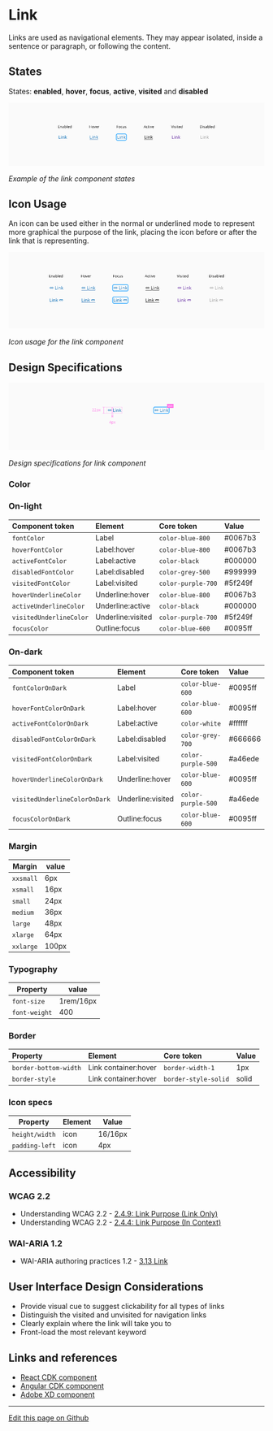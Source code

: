 # Link

Links are used as navigational elements. They may appear isolated, inside a sentence or paragraph, or following the content.

## States

States: **enabled**, **hover**, **focus**, **active**, **visited** and **disabled**

![Example of the link component states](images/link_states_noIcon.png)

_Example of the link component states_

## Icon Usage

An icon can be used either in the normal or underlined mode to represent more graphical the purpose of the link, placing the icon before or after the link that is representing.

![Icon usage for the link component](images/link_states_icon.png)

_Icon usage for the link component_


## Design Specifications

![Design specifications for link component](images/link_specs.png)

_Design specifications for link component_

### Color
### On-light

| Component token                                   | Element             | Core token               | Value       |
| :------------------------------------------------ | :------------------ | :----------------------- | :---------- |
| `fontColor`                                       | Label               | `color-blue-800`         | #0067b3     |
| `hoverFontColor`                                  | Label:hover         | `color-blue-800`         | #0067b3     |
| `activeFontColor`                                 | Label:active        | `color-black`            | #000000     |
| `disabledFontColor`                               | Label:disabled      | `color-grey-500`         | #999999     |
| `visitedFontColor`                                | Label:visited       | `color-purple-700`       | #5f249f     |
| `hoverUnderlineColor`                             | Underline:hover     | `color-blue-800`         | #0067b3     |
| `activeUnderlineColor`                            | Underline:active    | `color-black`            | #000000     |
| `visitedUnderlineColor`                           | Underline:visited   | `color-purple-700`       | #5f249f     |
| `focusColor`                                      | Outline:focus       | `color-blue-600`         | #0095ff     |


### On-dark

| Component token                                   | Element             | Core token               | Value       |
| :------------------------------------------------ | :------------------ | :----------------------- | :---------- |
| `fontColorOnDark`                                 | Label               | `color-blue-600`         | #0095ff     |
| `hoverFontColorOnDark`                            | Label:hover         | `color-blue-600`         | #0095ff     |
| `activeFontColorOnDark`                           | Label:active        | `color-white`            | #ffffff     |
| `disabledFontColorOnDark`                         | Label:disabled      | `color-grey-700`         | #666666     |
| `visitedFontColorOnDark`                          | Label:visited       | `color-purple-500`       | #a46ede     |
| `hoverUnderlineColorOnDark`                       | Underline:hover     | `color-blue-600`         | #0095ff     |
| `visitedUnderlineColorOnDark`                     | Underline:visited   | `color-purple-500`       | #a46ede     |
| `focusColorOnDark`                                | Outline:focus       | `color-blue-600`         | #0095ff     |

### Margin

| Margin    | value  |
| --------- | ------ |
| `xxsmall` | 6px    |
| `xsmall`  | 16px   |
| `small`   | 24px   |
| `medium`  | 36px   |
| `large`   | 48px   |
| `xlarge`  | 64px   |
| `xxlarge` | 100px  |

### Typography

| Property                    | value       |
| --------------------------- | ----------- |
| `font-size`                 | 1rem/16px   |
| `font-weight`               | 400         |


### Border

| Property                 | Element                | Core token                 | Value            |
| :----------------------- | :--------------------- | :------------------------- | :--------------- |
| `border-bottom-width`    | Link container:hover   | `border-width-1`           | 1px              |
| `border-style`           | Link container:hover   | `border-style-solid`       | solid            |


### Icon specs

| Property                      | Element                |  Value      |
| ----------------------------- | ----------------       | ----------- |
| `height/width`                |  icon                  |   16/16px   |
| `padding-left`                |  icon                  |   4px       |

## Accessibility

### WCAG 2.2

* Understanding WCAG 2.2 - [2.4.9: Link Purpose (Link Only)](https://www.w3.org/WAI/WCAG22/Understanding/link-purpose-link-only.html)
* Understanding WCAG 2.2 - [2.4.4: Link Purpose (In Context)](https://www.w3.org/WAI/WCAG22/Understanding/link-purpose-in-context.html)


### WAI-ARIA 1.2

* WAI-ARIA authoring practices 1.2 - [3.13 Link](https://www.w3.org/TR/wai-aria-practices-1.2/#link)


## User Interface Design Considerations

- Provide visual cue to suggest clickability for all types of links
- Distinguish the visited and unvisited for navigation links
- Clearly explain where the link will take you to
- Front-load the most relevant keyword

## Links and references

* [React CDK component](https://developer.dxc.com/tools/react/next/#/components/link)
* [Angular CDK component](https://developer.dxc.com/tools/angular/next/#/components/link)
* [Adobe XD component](https://xd.adobe.com/view/1199107d-06d2-438b-9b6a-90da4d673211-44ca/)


____________________________________________________________

[Edit this page on Github](https://github.com/dxc-technology/halstack-style-guide/blob/master/guidelines/components/link/README.md)
